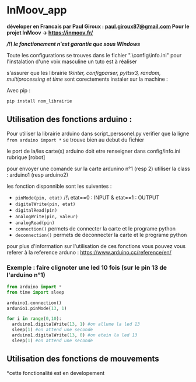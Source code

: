 # InMoov_app
 
 **déveloper en Francais par Paul Giroux : paul.giroux87@gmail.com
 Pour le projet InMoov -> https://inmoov.fr/**

 ***/!\ le fonctionement n'est garantie que sous Windows***
 
Toute les configurations se trouves dans le fichier ".\config\info.ini"
pour l'instalation d'une voix masculine un tuto est à réaliser

s'assurer que les librairie _tkinter, configparser, pyttsx3, random, multiprocessing et time_ sont corectements instaler sur la machine : 

 Avec pip :
```python
pip install nom_librairie
```


## Utilisation des fonctions arduino :

Pour utiliser la librairie arduino dans script_perssonel.py verifier que la ligne ```from arduino import *``` se trouve bien au debut du fichier

le port de la/les carte(s) arduino doit etre renseigner dans config/info.ini rubrique [robot]

pour envoyer une comande sur la carte ardunino n°1 (resp 2) utiliser la class : arduino1 (resp arduino2)

les fonction disponnible sont les suiventes :
* ```pinMode(pin, etat)``` /!\ etat==0 : INPUT & etat==1 : OUTPUT
* ```digitalWrite(pin, etat)```
* ```digitalRead(pin)```
* ```analogWrite(pin, valeur)```
* ```analogRead(pin)```
* ```connection()``` permets de connecter la carte et le programe python
* ```deconnection()``` permets de deconnecter la carte et le programe python

pour plus d'information sur l'utilisation de ces fonctions vous pouvez vous referer à la reference arduno : https://www.arduino.cc/reference/en/

### Exemple : faire clignoter une led 10 fois (sur le pin 13 de l'arduino n°1)

```python
from arduino import *
from time import sleep

arduino1.connection()
ardunio1.pinMode(13, 1)

for i in range(0,10):
  arduino1.digitalWrite(13, 1) #on allume la led 13
  sleep(1) #on attend une seconde
  arduino1.digitalWrite(13, 0) #on etein la led 13
  sleep(1) #on attend une seconde
```

## Utilisation des fonctions de mouvements

*cette fonctionalité est en developement
